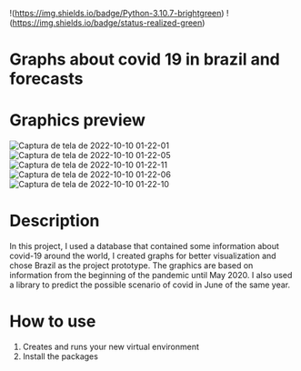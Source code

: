 !(https://img.shields.io/badge/Python-3.10.7-brightgreen)
!(https://img.shields.io/badge/status-realized-green)

# Graphs about covid 19 in brazil and forecasts

# Graphics preview

![Captura de tela de 2022-10-10 01-22-01](https://user-images.githubusercontent.com/104790789/194799131-a3c95cba-efcc-4eef-b3e2-3cc0676f8e63.png)
![Captura de tela de 2022-10-10 01-22-05](https://user-images.githubusercontent.com/104790789/194799133-02734674-8506-424b-a757-13c53dd7d066.png)
![Captura de tela de 2022-10-10 01-22-11](https://user-images.githubusercontent.com/104790789/194799135-f5c3254b-77ff-424c-961b-56bbd88bd8b8.png)
![Captura de tela de 2022-10-10 01-22-06](https://user-images.githubusercontent.com/104790789/194799136-9498e3fb-9f6d-4479-bf1f-8427cefaf329.png)
![Captura de tela de 2022-10-10 01-22-10](https://user-images.githubusercontent.com/104790789/194799138-81870e17-a11d-4fc4-8c08-568214f2f134.png)

# Description

In this project, I used a database that contained some information about covid-19 around the world, I created graphs for better visualization and chose Brazil as the project prototype. The graphics are based on information from the beginning of the pandemic until May 2020. I also used a library to predict the possible scenario of covid in June of the same year.

# How to use

1. Creates and runs your new virtual environment
2. Install the packages
    
    
